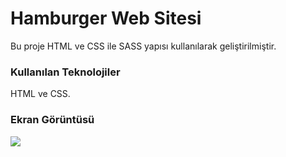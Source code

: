 
<h1>Hamburger Web Sitesi</h1>

Bu proje HTML ve CSS ile SASS yapısı kullanılarak geliştirilmiştir. 

<h3>Kullanılan Teknolojiler</h3>

HTML ve CSS.

<h3>Ekran Görüntüsü</h3>
<img src="HamburgereAciz.gif">
